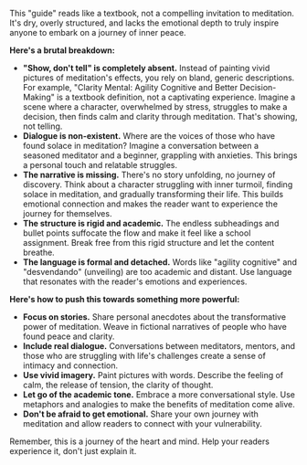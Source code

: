 This "guide" reads like a textbook, not a compelling invitation to meditation. It's dry, overly structured, and lacks the emotional depth to truly inspire anyone to embark on a journey of inner peace. 

**Here's a brutal breakdown:**

* **"Show, don't tell" is completely absent.** Instead of painting vivid pictures of meditation's effects, you rely on bland, generic descriptions. For example, "Clarity Mental: Agility Cognitive and Better Decision-Making" is a textbook definition, not a captivating experience.  Imagine a scene where a character, overwhelmed by stress, struggles to make a decision, then finds calm and clarity through meditation. That's showing, not telling. 
* **Dialogue is non-existent.**  Where are the voices of those who have found solace in meditation? Imagine a conversation between a seasoned meditator and a beginner, grappling with anxieties. This brings a personal touch and relatable struggles.
* **The narrative is missing.**  There's no story unfolding, no journey of discovery.  Think about a character struggling with inner turmoil, finding solace in meditation, and gradually transforming their life.  This builds emotional connection and makes the reader want to experience the journey for themselves. 
* **The structure is rigid and academic.** The endless subheadings and bullet points suffocate the flow and make it feel like a school assignment.  Break free from this rigid structure and let the content breathe.
* **The language is formal and detached.** Words like "agility cognitive" and "desvendando" (unveiling) are too academic and distant.  Use language that resonates with the reader's emotions and experiences. 

**Here's how to push this towards something more powerful:**

* **Focus on stories.** Share personal anecdotes about the transformative power of meditation.  Weave in fictional narratives of people who have found peace and clarity.
* **Include real dialogue.**  Conversations between meditators, mentors, and those who are struggling with life's challenges create a sense of intimacy and connection. 
* **Use vivid imagery.**  Paint pictures with words. Describe the feeling of calm, the release of tension, the clarity of thought. 
* **Let go of the academic tone.**  Embrace a more conversational style.  Use metaphors and analogies to make the benefits of meditation come alive. 
* **Don't be afraid to get emotional.**  Share your own journey with meditation and allow readers to connect with your vulnerability.

Remember, this is a journey of the heart and mind.  Help your readers experience it, don't just explain it. 
